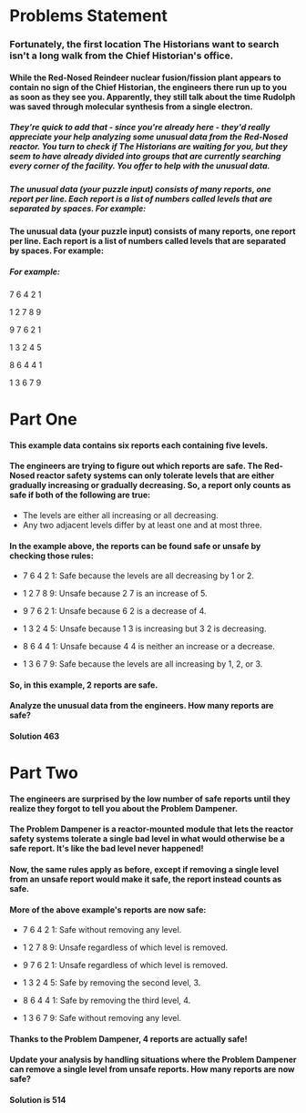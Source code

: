 # Problems Statement

### Fortunately, the first location The Historians want to search isn't a long walk from the Chief Historian's office.

#### While the Red-Nosed Reindeer nuclear fusion/fission plant appears to contain no sign of the Chief Historian, the engineers there run up to you as soon as they see you. Apparently, they still talk about the time Rudolph was saved through molecular synthesis from a single electron.

##### They're quick to add that - since you're already here - they'd really appreciate your help analyzing some unusual data from the Red-Nosed reactor. You turn to check if The Historians are waiting for you, but they seem to have already divided into groups that are currently searching every corner of the facility. You offer to help with the unusual data.

##### The unusual data (your puzzle input) consists of many reports, one report per line. Each report is a list of numbers called levels that are separated by spaces. For example:

#### The unusual data (your puzzle input) consists of many reports, one report per line. Each report is a list of numbers called levels that are separated by spaces. For example:


##### For example:

7 6 4 2 1

1 2 7 8 9

9 7 6 2 1

1 3 2 4 5

8 6 4 4 1

1 3 6 7 9


# Part One

#### This example data contains six reports each containing five levels.

#### The engineers are trying to figure out which reports are safe. The Red-Nosed reactor safety systems can only tolerate levels that are either gradually increasing or gradually decreasing. So, a report only counts as safe if both of the following are true:

* The levels are either all increasing or all decreasing.
* Any two adjacent levels differ by at least one and at most three.

#### In the example above, the reports can be found safe or unsafe by checking those rules:


* 7 6 4 2 1: Safe because the levels are all decreasing by 1 or 2.

* 1 2 7 8 9: Unsafe because 2 7 is an increase of 5.

* 9 7 6 2 1: Unsafe because 6 2 is a decrease of 4.

* 1 3 2 4 5: Unsafe because 1 3 is increasing but 3 2 is decreasing.

* 8 6 4 4 1: Unsafe because 4 4 is neither an increase or a decrease.

* 1 3 6 7 9: Safe because the levels are all increasing by 1, 2, or 3.

#### So, in this example, 2 reports are safe.


#### Analyze the unusual data from the engineers. How many reports are safe?

#### Solution 463


# Part Two

#### The engineers are surprised by the low number of safe reports until they realize they forgot to tell you about the Problem Dampener.

#### The Problem Dampener is a reactor-mounted module that lets the reactor safety systems tolerate a single bad level in what would otherwise be a safe report. It's like the bad level never happened!

#### Now, the same rules apply as before, except if removing a single level from an unsafe report would make it safe, the report instead counts as safe.

#### More of the above example's reports are now safe:

* 7 6 4 2 1: Safe without removing any level.

* 1 2 7 8 9: Unsafe regardless of which level is removed.

* 9 7 6 2 1: Unsafe regardless of which level is removed.

* 1 3 2 4 5: Safe by removing the second level, 3.

* 8 6 4 4 1: Safe by removing the third level, 4.

* 1 3 6 7 9: Safe without removing any level.

#### Thanks to the Problem Dampener, 4 reports are actually safe! 

#### Update your analysis by handling situations where the Problem Dampener can remove a single level from unsafe reports. How many reports are now safe?

#### Solution is 514 


